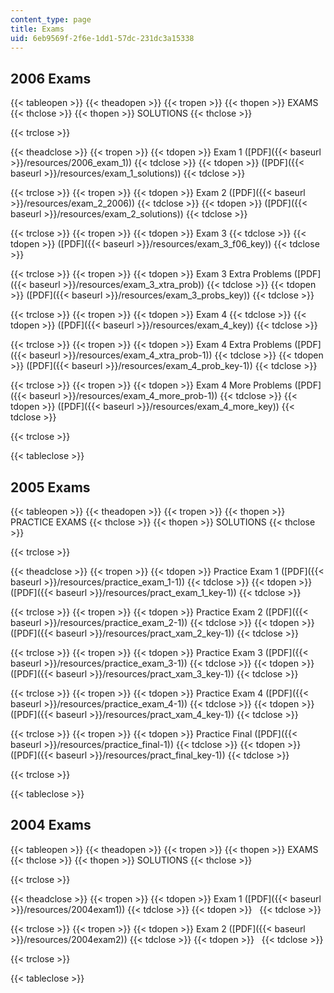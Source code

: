 ```yaml
---
content_type: page
title: Exams
uid: 6eb9569f-2f6e-1dd1-57dc-231dc3a15338
---
```


2006 Exams
----------

{{< tableopen >}}
{{< theadopen >}}
{{< tropen >}}
{{< thopen >}}
EXAMS
{{< thclose >}}
{{< thopen >}}
SOLUTIONS
{{< thclose >}}

{{< trclose >}}

{{< theadclose >}}
{{< tropen >}}
{{< tdopen >}}
Exam 1 ([PDF]({{< baseurl >}}/resources/2006_exam_1))
{{< tdclose >}}
{{< tdopen >}}
([PDF]({{< baseurl >}}/resources/exam_1_solutions))
{{< tdclose >}}

{{< trclose >}}
{{< tropen >}}
{{< tdopen >}}
Exam 2 ([PDF]({{< baseurl >}}/resources/exam_2_2006))
{{< tdclose >}}
{{< tdopen >}}
([PDF]({{< baseurl >}}/resources/exam_2_solutions))
{{< tdclose >}}

{{< trclose >}}
{{< tropen >}}
{{< tdopen >}}
Exam 3
{{< tdclose >}}
{{< tdopen >}}
([PDF]({{< baseurl >}}/resources/exam_3_f06_key))
{{< tdclose >}}

{{< trclose >}}
{{< tropen >}}
{{< tdopen >}}
Exam 3 Extra Problems ([PDF]({{< baseurl >}}/resources/exam_3_xtra_prob))
{{< tdclose >}}
{{< tdopen >}}
([PDF]({{< baseurl >}}/resources/exam_3_probs_key))
{{< tdclose >}}

{{< trclose >}}
{{< tropen >}}
{{< tdopen >}}
Exam 4
{{< tdclose >}}
{{< tdopen >}}
([PDF]({{< baseurl >}}/resources/exam_4_key))
{{< tdclose >}}

{{< trclose >}}
{{< tropen >}}
{{< tdopen >}}
Exam 4 Extra Problems ([PDF]({{< baseurl >}}/resources/exam_4_xtra_prob-1))
{{< tdclose >}}
{{< tdopen >}}
([PDF]({{< baseurl >}}/resources/exam_4_prob_key-1))
{{< tdclose >}}

{{< trclose >}}
{{< tropen >}}
{{< tdopen >}}
Exam 4 More Problems ([PDF]({{< baseurl >}}/resources/exam_4_more_prob-1))
{{< tdclose >}}
{{< tdopen >}}
([PDF]({{< baseurl >}}/resources/exam_4_more_key))
{{< tdclose >}}

{{< trclose >}}

{{< tableclose >}}

2005 Exams
----------

{{< tableopen >}}
{{< theadopen >}}
{{< tropen >}}
{{< thopen >}}
PRACTICE EXAMS
{{< thclose >}}
{{< thopen >}}
SOLUTIONS
{{< thclose >}}

{{< trclose >}}

{{< theadclose >}}
{{< tropen >}}
{{< tdopen >}}
Practice Exam 1 ([PDF]({{< baseurl >}}/resources/practice_exam_1-1))
{{< tdclose >}}
{{< tdopen >}}
([PDF]({{< baseurl >}}/resources/pract_exam_1_key-1))
{{< tdclose >}}

{{< trclose >}}
{{< tropen >}}
{{< tdopen >}}
Practice Exam 2 ([PDF]({{< baseurl >}}/resources/practice_exam_2-1))
{{< tdclose >}}
{{< tdopen >}}
([PDF]({{< baseurl >}}/resources/pract_xam_2_key-1))
{{< tdclose >}}

{{< trclose >}}
{{< tropen >}}
{{< tdopen >}}
Practice Exam 3 ([PDF]({{< baseurl >}}/resources/practice_exam_3-1))
{{< tdclose >}}
{{< tdopen >}}
([PDF]({{< baseurl >}}/resources/pract_xam_3_key-1))
{{< tdclose >}}

{{< trclose >}}
{{< tropen >}}
{{< tdopen >}}
Practice Exam 4 ([PDF]({{< baseurl >}}/resources/practice_exam_4-1))
{{< tdclose >}}
{{< tdopen >}}
([PDF]({{< baseurl >}}/resources/pract_xam_4_key-1))
{{< tdclose >}}

{{< trclose >}}
{{< tropen >}}
{{< tdopen >}}
Practice Final ([PDF]({{< baseurl >}}/resources/practice_final-1))
{{< tdclose >}}
{{< tdopen >}}
([PDF]({{< baseurl >}}/resources/pract_final_key-1))
{{< tdclose >}}

{{< trclose >}}

{{< tableclose >}}

2004 Exams
----------

{{< tableopen >}}
{{< theadopen >}}
{{< tropen >}}
{{< thopen >}}
EXAMS
{{< thclose >}}
{{< thopen >}}
SOLUTIONS
{{< thclose >}}

{{< trclose >}}

{{< theadclose >}}
{{< tropen >}}
{{< tdopen >}}
Exam 1 ([PDF]({{< baseurl >}}/resources/2004exam1))
{{< tdclose >}}
{{< tdopen >}}
 
{{< tdclose >}}

{{< trclose >}}
{{< tropen >}}
{{< tdopen >}}
Exam 2 ([PDF]({{< baseurl >}}/resources/2004exam2))
{{< tdclose >}}
{{< tdopen >}}
 
{{< tdclose >}}

{{< trclose >}}

{{< tableclose >}}